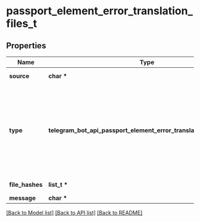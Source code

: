 # passport_element_error_translation_files_t

## Properties
Name | Type | Description | Notes
------------ | ------------- | ------------- | -------------
**source** | **char \*** | Error source, must be *translation\\_files* | [default to 'translation_files']
**type** | **telegram_bot_api_passport_element_error_translation_files_TYPE_e** | Type of element of the user&#39;s Telegram Passport which has the issue, one of “passport”, “driver\\_license”, “identity\\_card”, “internal\\_passport”, “utility\\_bill”, “bank\\_statement”, “rental\\_agreement”, “passport\\_registration”, “temporary\\_registration” | 
**file_hashes** | **list_t \*** | List of base64-encoded file hashes | 
**message** | **char \*** | Error message | 

[[Back to Model list]](../README.md#documentation-for-models) [[Back to API list]](../README.md#documentation-for-api-endpoints) [[Back to README]](../README.md)


